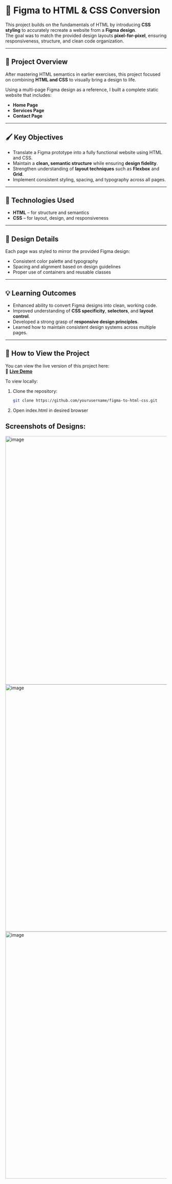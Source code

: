 # 🎨 Figma to HTML & CSS Conversion

This project builds on the fundamentals of HTML by introducing **CSS styling** to accurately recreate a website from a **Figma design**.  
The goal was to match the provided design layouts **pixel-for-pixel**, ensuring responsiveness, structure, and clean code organization.

---

## 🧩 Project Overview

After mastering HTML semantics in earlier exercises, this project focused on combining **HTML and CSS** to visually bring a design to life.  

Using a multi-page Figma design as a reference, I built a complete static website that includes:
- **Home Page**
- **Services Page**
- **Contact Page**

---

## 🖌️ Key Objectives

- Translate a Figma prototype into a fully functional website using HTML and CSS.  
- Maintain a **clean, semantic structure** while ensuring **design fidelity**.  
- Strengthen understanding of **layout techniques** such as **Flexbox** and **Grid**.  
- Implement consistent styling, spacing, and typography across all pages.

---

## 🧰 Technologies Used

- **HTML** – for structure and semantics  
- **CSS** – for layout, design, and responsiveness  

---

## 🎨 Design Details

Each page was styled to mirror the provided Figma design:
- Consistent color palette and typography  
- Spacing and alignment based on design guidelines  
- Proper use of containers and reusable classes  

---

## 💡 Learning Outcomes

- Enhanced ability to convert Figma designs into clean, working code.  
- Improved understanding of **CSS specificity**, **selectors**, and **layout control**.  
- Developed a strong grasp of **responsive design principles**.  
- Learned how to maintain consistent design systems across multiple pages.

---

## 🚀 How to View the Project

You can view the live version of this project here:  
🔗 **[Live Demo](https://yashmagane.github.io/MyCompanyLondon/)**  

To view locally:
1. Clone the repository:
   ```bash
   git clone https://github.com/yourusername/figma-to-html-css.git

2. Open index.html in desired browser

## Screenshots of Designs:

<img width="861" height="776" alt="image" src="https://github.com/user-attachments/assets/773714d1-c67a-4516-9669-c88060ac9bce" />
<img width="852" height="772" alt="image" src="https://github.com/user-attachments/assets/73e60a72-ae45-4e39-8d98-293f285196d1" />
<img width="856" height="772" alt="image" src="https://github.com/user-attachments/assets/e670ef35-fb97-4d20-bfd4-e4c3f8222793" />




